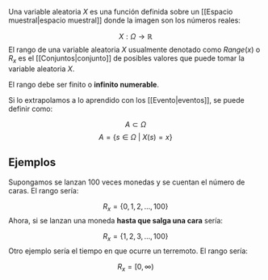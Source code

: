 
Una variable aleatoria $X$ es una función definida sobre un [[Espacio muestral|espacio muestral]] donde la imagen son los números reales: 

$$X:\Omega\rightarrow\mathbb{R}$$ 
El rango de una variable aleatoria $X$ usualmente denotado como $Range(x)$ o $R_x$ es el [[Conjuntos|conjunto]] de posibles valores que puede tomar la variable aleatoria $X$. 

El rango debe ser finito o **infinito numerable**. 

Si lo extrapolamos a lo aprendido con los [[Evento|eventos]], se puede definir como: 

$$A\subset\Omega$$ $$A=\lbrace s\in\Omega\ \vert\ X(s)=x\rbrace$$ 

## Ejemplos 

Supongamos se lanzan 100 veces monedas y se cuentan el número de caras. El rango sería: 

$$R_x = \lbrace 0,1,2, \dots, 100\rbrace$$ 
Ahora, si se lanzan una moneda **hasta que salga una cara** sería: 

$$R_x = \lbrace 1,2,3,\dots,100\rbrace$$ 
Otro ejemplo sería el tiempo en que ocurre un terremoto. El rango sería: 

$$R_x = [0,\infty)$$ 